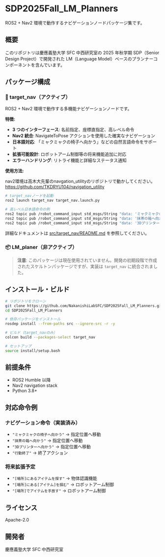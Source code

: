 # SDP2025Fall_LM_Planners

ROS2 + Nav2 環境で動作するナビゲーションノードパッケージ集です。

## 概要

このリポジトリは慶應義塾大学 SFC 中西研究室の 2025 年秋学期 SDP（Senior Design Project）で開発された LM（Language Model）ベースのプランナーコンポーネントを含んでいます。

## パッケージ構成

### 🚀 target_nav（アクティブ）

ROS2 + Nav2 環境で動作する多機能ナビゲーションノードです。

**特徴:**

- **3 つのインターフェース**: 名前指定、座標直指定、高レベル命令
- **Nav2 統合**: NavigateToPose アクションを使用した確実なナビゲーション
- **日本語対応**: 「ミャクミャクの椅子へ向かう」などの自然言語命令をサポート
- **拡張可能設計**: ロボットアーム制御等の将来機能追加に対応
- **エラーハンドリング**: リトライ機能と詳細なステータス通知

**使用方法:**

nav2環境は高木大先輩のnavgation_utilityのリポジトリで動かしてください。
https://github.com/TKDRYU104/navigation_utility

```bash
# target_navノードを起動
ros2 launch target_nav target_nav.launch.py

# 高レベル日本語命令の例
ros2 topic pub /robot_command_input std_msgs/String "data: 'ミャクミャクの椅子へ向かう'"
ros2 topic pub /robot_command_input std_msgs/String "data: '抹茶の箱へ向かう'"
ros2 topic pub /robot_command_input std_msgs/String "data: '3Dプリンターへ向かう'"
```

詳細なドキュメントは [src/target_nav/README.md](src/target_nav/README.md) を参照してください。

### 📦 LM_planer（非アクティブ）

> **注意**: このパッケージは現在使用されていません。開発の初期段階で作成されたスケルトンパッケージですが、実装は `target_nav` に統合されました。

## インストール・ビルド

```bash
# リポジトリをクローン
git clone https://github.com/NakanishiLabSFC/SDP2025Fall_LM_Planners.git
cd SDP2025Fall_LM_Planners

# 依存パッケージをインストール
rosdep install --from-paths src --ignore-src -r -y

# ビルド（target_navのみ）
colcon build --packages-select target_nav

# セットアップ
source install/setup.bash
```

## 前提条件

- ROS2 Humble 以降
- Nav2 navigation stack
- Python 3.8+

## 対応命令例

### ナビゲーション命令（実装済み）

- `"ミャクミャクの椅子へ向かう"` → 指定位置へ移動
- `"抹茶の箱へ向かう"` → 指定位置へ移動
- `"3Dプリンターへ向かう"` → 指定位置へ移動
- `"行動終了"` → 終了アクション

### 将来拡張予定

- `"[場所]にあるアイテムを探す"` → 物体認識機能
- `"[場所]にある[アイテム]を掴む"` → ロボットアーム制御
- `"[場所]でアイテムを手放す"` → ロボットアーム制御

## ライセンス

Apache-2.0

## 開発者

慶應義塾大学 SFC 中西研究室
